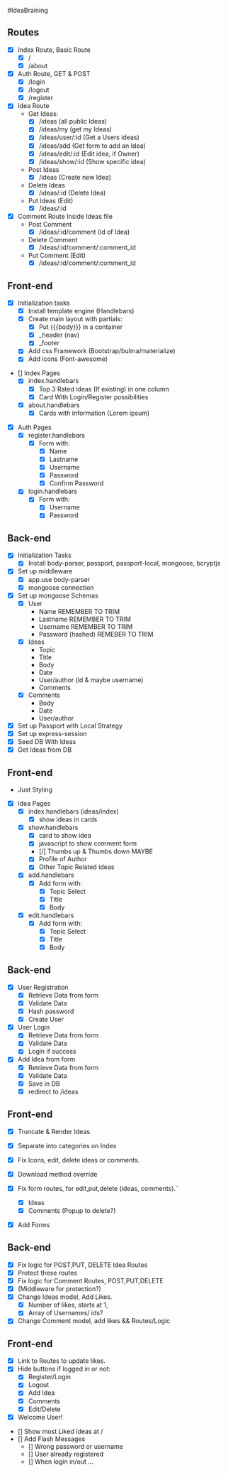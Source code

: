 #IdeaBraining

## Routes

* [x] Index Route, Basic Route
    * [x] /
    * [x] /about
* [x] Auth Route, GET & POST
    * [x] /login
    * [x] /logout 
    * [x] /register
* [x] Idea Route
    * Get Ideas:
        * [x] /ideas (all public Ideas)
        * [x] /ideas/my (get my Ideas)
        * [x] /ideas/user/:id (Get a Users ideas)
        * [x] /ideas/add (Get form to add an Idea)
        * [x] /ideas/edit/:id (Edit idea, if Owner)
        * [x] /ideas/show/:id (Show specific idea)
    * Post Ideas
        * [x] /ideas  (Create new Idea)
        
    * Delete Ideas
        * [x] /ideas/:id (Delete Idea)
    * Put Ideas (Edit)
        * [x] /ideas/:id
* [x] Comment Route Inside Ideas file
    * Post Comment
        * [x] /ideas/:id/comment (id of Idea)
    * Delete Comment  
        * [x] /ideas/:id/comment/:comment_id
    * Put Comment (Edit)
        * [x] /ideas/:id/comment/:comment_id

## Front-end

* [x] Initialization tasks
    * [x] Install template engine (Handlebars)
    * [x] Create main layout with partials:
        * [x] Put {{{body}}} in a container
        * [x] _header (nav)
        * [x] _footer
    * [x] Add css Framework (Bootstrap/bulma/materialize)
    * [x] Add icons (Font-awesome)
    
* [] Index Pages
    * [x] index.handlebars
        * [x] Top 3 Rated ideas (If existing) in one column
        * [x] Card With Login/Register possibilities
    * [x] about.handlebars
        * [x] Cards with information (Lorem ipsum)
* [x] Auth Pages
    * [x] register.handlebars
        * [x] Form with:
            * [x] Name
            * [x] Lastname
            * [x] Username
            * [x] Password
            * [x] Confirm Password
    * [x] login.handlebars
        * [x] Form with:
            * [x] Username
            * [x] Password

## Back-end

* [x] Initialization Tasks
    * [x] Install body-parser, passport, passport-local, mongoose, bcryptjs
* [x] Set up middleware
    * [x] app.use body-parser
    * [x] mongoose connection
* [x] Set up mongoose Schemas
    * [x] User 
        * Name REMEMBER TO TRIM
        * Lastname REMEMBER TO TRIM
        * Username  REMEMBER TO TRIM
        * Password (hashed) REMEBER TO TRIM
    * [x] Ideas
        * Topic 
        * Title
        * Body
        * Date
        * User/author (id & maybe username)
        * Comments
    * [x] Comments 
        * Body
        * Date
        * User/author
* [x] Set up Passport with Local Strategy
* [x] Set up express-session
* [x] Seed DB With Ideas
* [x] Get Ideas from DB 
        
 ## Front-end 
* Just Styling  
* [x] Idea Pages
    * [x] index.handlebars (ideas/index)
        * [x] show ideas in cards 
    * [x] show.handlebars
        * [x] card to show idea
        * [x] javascript to show comment form
        * [/] Thumbs up & Thumbs down MAYBE
        * [x] Profile of Author
        * [x] Other Topic Related ideas
    * [x] add.handlebars
        * [x] Add form with:
            * [x] Topic Select
            * [x] Title
            * [x] Body
    * [x] edit.handlebars
         * [x] Add form with:
            * [x] Topic Select
            * [x] Title
            * [x] Body

## Back-end
* [x] User Registration  
    * [x] Retrieve Data from form
    * [x] Validate Data
    * [x] Hash password
    * [x] Create User
* [x] User Login
    * [x] Retrieve Data from form
    * [x] Validate Data
    * [x] Login if success
* [x] Add Idea from form
    * [x] Retrieve Data from form
    * [x] Validate Data
    * [x] Save in DB
    * [x] redirect to /ideas

## Front-end
* [x] Truncate & Render Ideas
* [x] Separate into categories on Index
* [x] Fix Icons, edit, delete ideas or comments.
* [x] Download method override
* [x] Fix form routes, for edit,put,delete (ideas, comments).¨
    * [x] Ideas
    * [x] Comments (Popup to delete?)
* [x] Add Forms 



## Back-end
* [x] Fix logic for POST,PUT, DELETE Idea Routes
* [x] Protect these routes
* [x] Fix logic for Comment Routes, POST,PUT,DELETE 
 * [x] (Middleware for protection?)
* [x] Change Ideas model, Add Likes. 
    * [x] Number of likes, starts at 1, 
    * [x] Array of Usernames/ ids?
* [x] Change Comment model, add likes && Routes/Logic

## Front-end
* [x] Link to Routes to update likes.
* [x] Hide buttons if logged in or not:
    * [x] Register/Login
    * [x] Logout
    * [x] Add Idea
    * [x] Comments
    * [x] Edit/Delete
* [x] Welcome User!
* [] Show most Liked Ideas at /
* [] Add Flash Messages
    * [] Wrong password or username
    * [] User already registered
    * [] When login in/out
...

